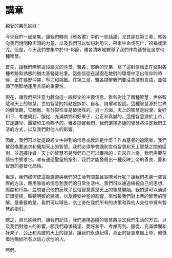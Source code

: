 # 講章

親愛的弟兄姊妹：

今天我們一起聚集，讓我們轉向《雅各書》中的一些話語，尤其是在第三章，雅各向我們說明瞭舌頭的力量，以及我們可以如何利用它，帶來生命或死亡，祝福或詛咒。但是，今天我們會集中於13-18節，雅各清晰地教導了我們作為基督徒追求何種智慧。

首先，讓我們瞭解這段經文的背景。雅各，耶穌的兄弟，寫了這封信給正在面對各種考驗和誘惑的猶太基督徒社羣。這些信徒在試圖在敵對的環境中活出信仰的時候，正在經歷沖突、壓力和挑戰。在第三章，雅各提醒我們要注意控制言語，並強調了明智地運用言語的重要性。

現在，讓我們把注意力轉向這一段經文的主要信息。雅各對比了兩種智慧：世俗智慧和天上的智慧。世俗智慧的特點是嫉妒、自私、誇耀和說謊。這種智慧源於世界的價值觀，它驕傲、有分裂性並是破壞性的。另一方面，天上的智慧是純潔、愛好和平、考慮周到、服從、充滿憐憫和好果子、公正和真誠的。這種智慧源於上帝，它是謙卑、團結和生命賜予的。雅各提醒我們，我們選擇追隨的智慧將決定我們生活的方式，以及我們對他人的影響。

因此，我們可以從這段經文中得到的信息或教訓是什麼？作為基督的追隨者，我們被召喚要追求和擁抱天上的智慧。我們必須學會識別世俗智慧和天上智慧之間的區別，並選擇後者。天上的智慧不是我們自己可以獲得的；它來自上帝，我們需要在禱告中要求它。唯有通過聖靈的指引，我們才能發展出一種反映上帝的善良、愛和智慧的基督化品格。

但是，我們如何使這篇講道與我們的生活有關並且實際可行呢？讓我們考慮一些實際的方法，應用雅各的信息到我們的日常生活中。我們可以通過檢視自己的思想、態度和行為，並問自己他們反映了世俗智慧還是天上的智慧開始。我們還可以通過研讀聖經、聆聽明智的建議，以及接受神聖的影響，來增長我們對上帝的智慧的理解。最重要的是，我們可以禱告，求上帝在我們所有的決策和與他人交往中擁有智慧的指引。

總之，弟兄姊妹們，讓我們記住，我們選擇追隨的智慧將決定我們生活的方式，以及我們對他人的影響。願我們尋求純潔、愛好和平、考慮周到、服從、充滿憐憫和好果子、公正和真誠的天上的智慧。讓我們永遠記得，真正的智慧來自上帝，他慷慨地賜給所有以信心求他的人。

阿們。
